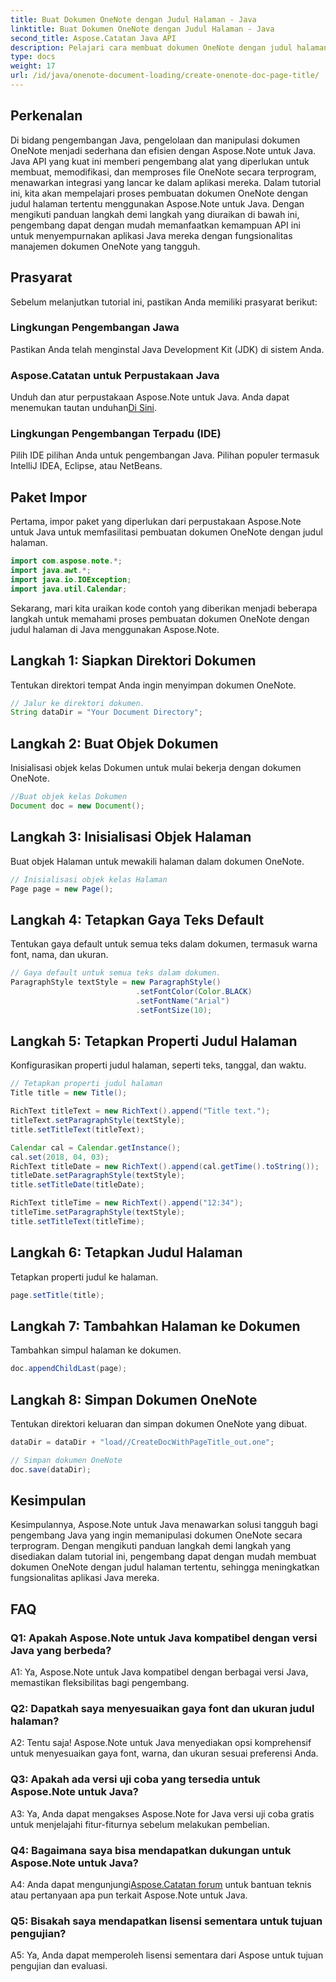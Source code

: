 ```yaml
---
title: Buat Dokumen OneNote dengan Judul Halaman - Java
linktitle: Buat Dokumen OneNote dengan Judul Halaman - Java
second_title: Aspose.Catatan Java API
description: Pelajari cara membuat dokumen OneNote dengan judul halaman di Java menggunakan Aspose.Note untuk Java. Tutorial komprehensif dengan contoh kode.
type: docs
weight: 17
url: /id/java/onenote-document-loading/create-onenote-doc-page-title/
---
```

## Perkenalan

Di bidang pengembangan Java, pengelolaan dan manipulasi dokumen OneNote menjadi sederhana dan efisien dengan Aspose.Note untuk Java. Java API yang kuat ini memberi pengembang alat yang diperlukan untuk membuat, memodifikasi, dan memproses file OneNote secara terprogram, menawarkan integrasi yang lancar ke dalam aplikasi mereka. Dalam tutorial ini, kita akan mempelajari proses pembuatan dokumen OneNote dengan judul halaman tertentu menggunakan Aspose.Note untuk Java. Dengan mengikuti panduan langkah demi langkah yang diuraikan di bawah ini, pengembang dapat dengan mudah memanfaatkan kemampuan API ini untuk menyempurnakan aplikasi Java mereka dengan fungsionalitas manajemen dokumen OneNote yang tangguh.

## Prasyarat

Sebelum melanjutkan tutorial ini, pastikan Anda memiliki prasyarat berikut:

### Lingkungan Pengembangan Jawa

Pastikan Anda telah menginstal Java Development Kit (JDK) di sistem Anda.

### Aspose.Catatan untuk Perpustakaan Java

 Unduh dan atur perpustakaan Aspose.Note untuk Java. Anda dapat menemukan tautan unduhan[Di Sini](https://releases.aspose.com/note/java/).

### Lingkungan Pengembangan Terpadu (IDE)

Pilih IDE pilihan Anda untuk pengembangan Java. Pilihan populer termasuk IntelliJ IDEA, Eclipse, atau NetBeans.

## Paket Impor

Pertama, impor paket yang diperlukan dari perpustakaan Aspose.Note untuk Java untuk memfasilitasi pembuatan dokumen OneNote dengan judul halaman.

```java
import com.aspose.note.*;
import java.awt.*;
import java.io.IOException;
import java.util.Calendar;
```

Sekarang, mari kita uraikan kode contoh yang diberikan menjadi beberapa langkah untuk memahami proses pembuatan dokumen OneNote dengan judul halaman di Java menggunakan Aspose.Note.

## Langkah 1: Siapkan Direktori Dokumen

Tentukan direktori tempat Anda ingin menyimpan dokumen OneNote.

```java
// Jalur ke direktori dokumen.
String dataDir = "Your Document Directory";
```

## Langkah 2: Buat Objek Dokumen

Inisialisasi objek kelas Dokumen untuk mulai bekerja dengan dokumen OneNote.

```java
//Buat objek kelas Dokumen
Document doc = new Document();
```

## Langkah 3: Inisialisasi Objek Halaman

Buat objek Halaman untuk mewakili halaman dalam dokumen OneNote.

```java
// Inisialisasi objek kelas Halaman
Page page = new Page();
```

## Langkah 4: Tetapkan Gaya Teks Default

Tentukan gaya default untuk semua teks dalam dokumen, termasuk warna font, nama, dan ukuran.

```java
// Gaya default untuk semua teks dalam dokumen.
ParagraphStyle textStyle = new ParagraphStyle()
                            .setFontColor(Color.BLACK)
                            .setFontName("Arial")
                            .setFontSize(10);
```

## Langkah 5: Tetapkan Properti Judul Halaman

Konfigurasikan properti judul halaman, seperti teks, tanggal, dan waktu.

```java
// Tetapkan properti judul halaman
Title title = new Title();

RichText titleText = new RichText().append("Title text.");
titleText.setParagraphStyle(textStyle);
title.setTitleText(titleText);

Calendar cal = Calendar.getInstance();
cal.set(2018, 04, 03);
RichText titleDate = new RichText().append(cal.getTime().toString());
titleDate.setParagraphStyle(textStyle);
title.setTitleDate(titleDate);

RichText titleTime = new RichText().append("12:34");
titleTime.setParagraphStyle(textStyle);
title.setTitleText(titleTime);
```

## Langkah 6: Tetapkan Judul Halaman

Tetapkan properti judul ke halaman.

```java
page.setTitle(title);
```

## Langkah 7: Tambahkan Halaman ke Dokumen

Tambahkan simpul halaman ke dokumen.

```java
doc.appendChildLast(page);
```

## Langkah 8: Simpan Dokumen OneNote

Tentukan direktori keluaran dan simpan dokumen OneNote yang dibuat.

```java
dataDir = dataDir + "load//CreateDocWithPageTitle_out.one";

// Simpan dokumen OneNote
doc.save(dataDir);
```

## Kesimpulan

Kesimpulannya, Aspose.Note untuk Java menawarkan solusi tangguh bagi pengembang Java yang ingin memanipulasi dokumen OneNote secara terprogram. Dengan mengikuti panduan langkah demi langkah yang disediakan dalam tutorial ini, pengembang dapat dengan mudah membuat dokumen OneNote dengan judul halaman tertentu, sehingga meningkatkan fungsionalitas aplikasi Java mereka.

## FAQ

### Q1: Apakah Aspose.Note untuk Java kompatibel dengan versi Java yang berbeda?

A1: Ya, Aspose.Note untuk Java kompatibel dengan berbagai versi Java, memastikan fleksibilitas bagi pengembang.

### Q2: Dapatkah saya menyesuaikan gaya font dan ukuran judul halaman?

A2: Tentu saja! Aspose.Note untuk Java menyediakan opsi komprehensif untuk menyesuaikan gaya font, warna, dan ukuran sesuai preferensi Anda.

### Q3: Apakah ada versi uji coba yang tersedia untuk Aspose.Note untuk Java?

A3: Ya, Anda dapat mengakses Aspose.Note for Java versi uji coba gratis untuk menjelajahi fitur-fiturnya sebelum melakukan pembelian.

### Q4: Bagaimana saya bisa mendapatkan dukungan untuk Aspose.Note untuk Java?

A4: Anda dapat mengunjungi[Aspose.Catatan forum](https://forum.aspose.com/c/note/28) untuk bantuan teknis atau pertanyaan apa pun terkait Aspose.Note untuk Java.

### Q5: Bisakah saya mendapatkan lisensi sementara untuk tujuan pengujian?

A5: Ya, Anda dapat memperoleh lisensi sementara dari Aspose untuk tujuan pengujian dan evaluasi.